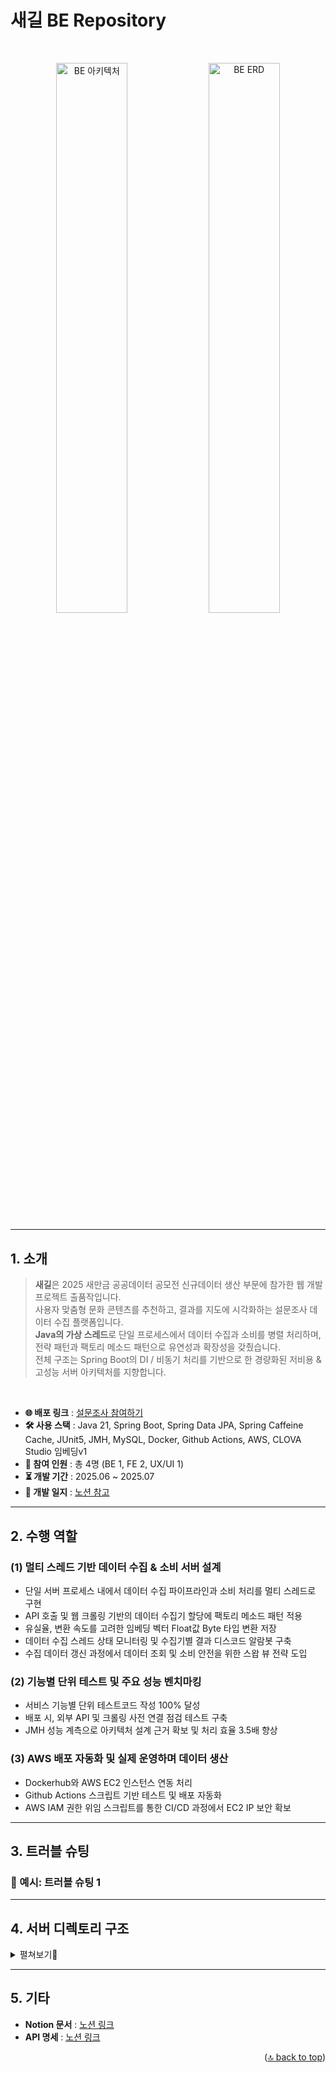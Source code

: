 # 새길 BE Repository
<!--
  프로젝트의 새길 리드미 타이틀입니다.
  FE: 프론트엔드 전용 README
  BE: 백엔드 전용 README
  적절히 맞춰서 기재해주세요
-->
<br />
<!-- 아키텍처 드로잉 혹은 웹뷰 캡쳐가 있다면 여기에 넣어주세요 -->
<!-- 예: figma 디자인 / ERD / 시스템 아키텍처 / 화면 캡처 등 -->
<p align="center">
  <img src="https://github.com/user-attachments/assets/6eebf717-0339-42d5-a1ab-2eef87af084e" alt="BE 아키텍처" width="47.5%" />
  <img src="https://github.com/user-attachments/assets/2810c0bf-2003-4ab4-9afb-0b893cfd1820" alt="BE ERD" width="47.5%" />
</p>


---

## 1. 소개
<!--
  프로젝트 개요를 서술합니다.
  예: 서비스 목적, 주요 기능 요약, 사용 기술 스택, 참여 인원 등
-->

>**새길**은 2025 새만금 공공데이터 공모전 신규데이터 생산 부문에 참가한 웹 개발 프로젝트 출품작입니다.\
>사용자 맞춤형 문화 콘텐츠를 추천하고, 결과를 지도에 시각화하는 설문조사 데이터 수집 플랫폼입니다.\
>**Java의 가상 스레드**로 단일 프로세스에서 데이터 수집과 소비를 병렬 처리하며, 전략 패턴과 팩토리 메소드 패턴으로 유연성과 확장성을 갖췄습니다.\
>전체 구조는 Spring Boot의 DI / 비동기 처리를 기반으로 한 경량화된 저비용 & 고성능 서버 아키텍처를 지향합니다.

<br />

- **🌐 배포 링크** : [설문조사 참여하기](https://saegil.vercel.app/)
- **🛠️ 사용 스택** : Java 21, Spring Boot, Spring Data JPA, Spring Caffeine Cache, JUnit5, JMH, MySQL, Docker, Github Actions, AWS, CLOVA Studio 임베딩v1
- **👥 참여 인원** : 총 4명 (BE 1, FE 2, UX/UI 1)
- **⏳ 개발 기간** : 2025.06 ~ 2025.07
- **📖 개발 일지** : [노션 참고](https://kimd0ngjun.notion.site/206420aa19408051bad5e9d1e05df172)

---

## 2. 수행 역할
<!--
  프로젝트에서 구현한 주요 기능을 나열합니다.
  기능 요약, URL (있다면), 설명 포함해도 좋습니다.
-->

### (1) 멀티 스레드 기반 데이터 수집 & 소비 서버 설계
- 단일 서버 프로세스 내에서 데이터 수집 파이프라인과 소비 처리를 멀티 스레드로 구현
- API 호출 및 웹 크롤링 기반의 데이터 수집기 할당에 팩토리 메소드 패턴 적용
- 유실율, 변환 속도를 고려한 임베딩 벡터 Float값 Byte 타입 변환 저장
- 데이터 수집 스레드 상태 모니터링 및 수집기별 결과 디스코드 알람봇 구축
- 수집 데이터 갱신 과정에서 데이터 조회 및 소비 안전을 위한 스왑 뷰 전략 도입
### (2) 기능별 단위 테스트 및 주요 성능 벤치마킹
- 서비스 기능별 단위 테스트코드 작성 100% 달성
- 배포 시, 외부 API 및 크롤링 사전 연결 점검 테스트 구축
- JMH 성능 계측으로 아키텍처 설계 근거 확보 및 처리 효율 3.5배 향상
### (3) AWS 배포 자동화 및 실제 운영하며 데이터 생산
- Dockerhub와 AWS EC2 인스턴스 연동 처리
- Github Actions 스크립트 기반 테스트 및 배포 자동화
- AWS IAM 권한 위임 스크립트를 통한 CI/CD 과정에서 EC2 IP 보안 확보

---

## 3. 트러블 슈팅
<!--
  개발 중 마주한 주요 이슈와 해결 과정을 기술합니다.
  문제 요약 → 원인 분석 → 해결 방안 순으로 작성하면 좋아요.
-->

### 🎯 예시: 트러블 슈팅 1

---

## 4. 서버 디렉토리 구조
<!--
  주요 폴더 구조를 간략하게 표현합니다.
  트리 구조 또는 코드 블럭 사용
-->

<details>
<summary>펼쳐보기📁</summary>

```bash
src
├── jmh # 자바 벤치마킹 하네스
│   └── java
│       └── org
│           └── jun
│               └── saemangeum
│                   └── benchmark
│                       └── process
│                           ├── ContentCollectServiceBenchmark.java # 데이터 수집 벤치마크
│                           └── MockContentCollectServiceBenchmark.java
├── main # 메인 애플리케이션
│   ├── java
│   │   └── org
│   │       └── jun
│   │           └── saemangeum
│   │               ├── SaemangeumApplication.java
│   │               ├── consume # 데이터 소비 3계층 아키텍처
│   │               │   ├── config
│   │               │   │   └── CoordinateConfig.java
│   │               │   ├── controller
│   │               │   │   └── SurveyController.java
│   │               │   ├── domain
│   │               │   │   ├── dto
│   │               │   │   │   ├── AverageRequest.java
│   │               │   │   │   ├── Coordinate.java
│   │               │   │   │   ├── KakaoResponse.java
│   │               │   │   │   ├── RecommendationResponse.java
│   │               │   │   │   ├── SurveyCreateRequest.java
│   │               │   │   │   └── SurveyUpdateRequest.java
│   │               │   │   ├── entity
│   │               │   │   │   ├── RecommendationLog.java
│   │               │   │   │   └── Survey.java
│   │               │   │   └── swap
│   │               │   │       ├── ContentView.java
│   │               │   │       └── VectorView.java
│   │               │   ├── repository
│   │               │   │   ├── entity
│   │               │   │   │   ├── RecommendationLogRepository.java
│   │               │   │   │   └── SurveyRepository.java
│   │               │   │   └── swap
│   │               │   │       ├── ContentViewRepository.java
│   │               │   │       └── VectorViewRepository.java
│   │               │   ├── service
│   │               │   │   ├── application
│   │               │   │   │   └── SurveyRecommendationService.java
│   │               │   │   ├── domain
│   │               │   │   │   ├── RecommendationLogService.java
│   │               │   │   │   └── SurveyService.java
│   │               │   │   ├── strategy
│   │               │   │   │   ├── EmbeddingVectorStrategy.java
│   │               │   │   │   ├── StrategyContextHolder.java
│   │               │   │   │   ├── TableEmbeddingVectorStrategy.java
│   │               │   │   │   └── ViewEmbeddingVectorStrategy.java
│   │               │   │   └── swap
│   │               │   │       └── SwapViewService.java
│   │               │   └── util
│   │               │       ├── CoordinateCalculator.java
│   │               │       └── ViewJdbcUtil.java
│   │               │
│   │               ├── global # 공통 도메인 및 설정정보
│   │               │   ├── cache
│   │               │   │   ├── CacheExpirePolicy.java
│   │               │   │   ├── CacheNames.java
│   │               │   │   └── CacheType.java
│   │               │   ├── config
│   │               │   │   ├── CacheConfig.java
│   │               │   │   ├── GlobalExceptionHandler.java
│   │               │   │   ├── Initializer.java
│   │               │   │   └── WebConfig.java
│   │               │   ├── controller
│   │               │   │   └── DeployController.java
│   │               │   ├── domain
│   │               │   │   ├── Category.java
│   │               │   │   ├── CollectSource.java
│   │               │   │   ├── Content.java
│   │               │   │   ├── Count.java
│   │               │   │   ├── IContent.java
│   │               │   │   └── Vector.java
│   │               │   ├── exception
│   │               │   │   ├── ClientIdException.java
│   │               │   │   ├── ErrorResponse.java
│   │               │   │   └── SatisfactionsException.java
│   │               │   ├── repository
│   │               │   │   ├── ContentRepository.java
│   │               │   │   ├── CountRepository.java
│   │               │   │   └── VectorRepository.java
│   │               │   └── service
│   │               │       ├── ContentService.java
│   │               │       ├── CountService.java
│   │               │       └── VectorService.java
│   │               │
│   │               └── pipeline # 데이터 수집 및 전처리 파이프라인
│   │                   ├── application
│   │                   │   ├── alarm
│   │                   │   │   ├── AlarmBuilder.java
│   │                   │   │   └── AlarmProcess.java
│   │                   │   ├── collect
│   │                   │   │   ├── api
│   │                   │   │   │   ├── GimjeCultureCollector.java
│   │                   │   │   │   ├── GunsanCultureCollector.java
│   │                   │   │   │   ├── SmgEventCollector.java
│   │                   │   │   │   └── SmgFestivalCollector.java
│   │                   │   │   ├── base
│   │                   │   │   │   ├── CheckedSupplier.java
│   │                   │   │   │   ├── CrawlingCollector.java
│   │                   │   │   │   ├── OpenApiCollector.java
│   │                   │   │   │   └── Refiner.java
│   │                   │   │   └── crawl
│   │                   │   │       ├── ArchipelagoCollector.java
│   │                   │   │       ├── BuanCultureCollector.java
│   │                   │   │       ├── City.java
│   │                   │   │       ├── CityTourCollector.java
│   │                   │   │       ├── GunsanFestivalCollector.java
│   │                   │   │       └── SeawallTourCollector.java
│   │                   │   ├── dto
│   │                   │   │   ├── ErrorResponse.java
│   │                   │   │   ├── Event.java
│   │                   │   │   ├── EventResponse.java
│   │                   │   │   ├── Festival.java
│   │                   │   │   ├── FestivalResponse.java
│   │                   │   │   ├── GimjeCulture.java
│   │                   │   │   ├── GimjeCultureResponse.java
│   │                   │   │   ├── GunsanCulture.java
│   │                   │   │   ├── GunsanCultureResponse.java
│   │                   │   │   └── RefinedDataDTO.java
│   │                   │   ├── schedule
│   │                   │   │   └── PipelineScheduler.java
│   │                   │   ├── service
│   │                   │   │   ├── ContentCollectService.java
│   │                   │   │   ├── DataCountUpdateService.java
│   │                   │   │   ├── EmbeddingVectorService.java
│   │                   │   │   └── PipelineService.java
│   │                   │   └── util
│   │                   │       ├── TitleDuplicateChecker.java
│   │                   │       └── VectorCalculator.java
│   │                   ├── domain
│   │                   │   ├── entity
│   │                   │   │   ├── Alarm.java
│   │                   │   │   ├── AlarmMessage.java
│   │                   │   │   ├── AlarmPayload.java
│   │                   │   │   └── AlarmType.java
│   │                   │   └── service
│   │                   │       └── AlarmService.java
│   │                   ├── infrastructure
│   │                   │   ├── api
│   │                   │   │   ├── OpenApiClient.java
│   │                   │   │   └── VectorClient.java
│   │                   │   ├── config
│   │                   │   │   ├── AsyncConfig.java
│   │                   │   │   ├── DiscordConfig.java
│   │                   │   │   ├── OpenApiConfig.java
│   │                   │   │   ├── SeleniumConfig.java
│   │                   │   │   └── VectorConfig.java
│   │                   │   ├── dto
│   │                   │   │   ├── EmbeddingJob.java
│   │                   │   │   ├── EmbeddingRequest.java
│   │                   │   │   └── EmbeddingResponse.java
│   │                   │   └── queue
│   │                   │       ├── EmbeddingJobQueue.java
│   │                   │       ├── EmbeddingWorker.java
│   │                   │       └── EmbeddingWorkerService.java
│   │                   └── presentation
│   │                       └── DiscordMessageAlarm.java
│   │
│   └── resources
│       └── application.yml # 서버 설정 프로퍼티
│
└── test # 단위 테스트 및 통합 테스트
    └── java
        └── org
            └── jun
                └── saemangeum
                    ├── SaemangeumApplicationTests.java
                    ├── collect
                    │   ├── CrawlingCollectorTest.java
                    │   ├── FallbackTest.java
                    │   ├── OpenApiCollectorTest.java
                    │   └── TitleDuplicateCheckerTest.java
                    ├── connect
                    │   ├── CoordinateTest.java
                    │   ├── EmbeddingTest.java
                    │   ├── MonitoringTest.java
                    │   ├── OpenApiTest.java
                    │   └── SeleniumTest.java
                    └── service
                        ├── ContentCollectServiceTest.java
                        ├── DataUpdateTest.java
                        ├── StrategyConcurrencyTest.java
                        ├── StrategyPatternTest.java
                        └── ViewFunctionTest.java
```

</details>

---

## 5. 기타
<!--
  추가적으로 기록할 정보 (예: 향후 계획, 라이센스, 협업 도구 등)
-->

- **Notion 문서** : [노션 링크](https://kimd0ngjun.notion.site/200420aa1940809faa85e562a0fb1fbf)
- **API 명세** : [노션 링크](https://kimd0ngjun.notion.site/API-21c420aa194080199f99cdf97a0a39a1)


<p align="right">(<a href="#readme-top">🔝 back to top</a>)</p>

[Next.js]: https://img.shields.io/badge/next.js-000000?style=for-the-badge&logo=nextdotjs&logoColor=white
[Next-url]: https://nextjs.org/
